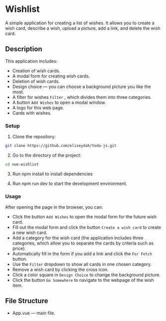 # Wishlist

A simple application for creating a list of wishes. It allows you to create a wish card, describe a wish, upload a picture, add a link, and delete the wish card.

## Description 
    
This application includes:

- Creation of wish cards.
- A modal form for creating wish cards.
- Deletion of wish cards.
- Design choice — you can choose a background picture you like the most.
- A filter for wishes `Filter` , which divides them into three categories.
- A button `Add Wishes` to open a modal window.
- A logo for this web page.
- Cards with wishes. 

### Setup 
1. Clone the repository:
```bash 
git clone https://github.com/eliseydah/todo-js.git
```
2. Go to the directory of the project: 
```bash
cd vue-wishlist
``` 

3.  Run npm install to install dependencies

4. Run npm run dev to start the development environment.

### Usage

After opening the page in the browser, you can:

- Click the button `Add Wishes` to open the modal form for the future wish card.
- Fill out the modal form and click the button `Create a wish card` to create a new wish card.
- Add a category for the wish card (the application includes three categories, which allow you to separate the cards by criteria such as price).
- Automatically fill in the form if you add a link and click the `For Fetch` button.
- Use the `Filter` dropdown to show all cards in one chosen category.
- Remove a wish card by clicking the cross icon.
- Click a color square in `Design Choice` to change the background picture.
- Click the button `Go Somewhere` to navigate to the webpage of the wish item. 

## File Structure 
- App.vue — main file.

